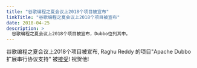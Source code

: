 ```yaml
---
title: "谷歌编程之夏会议上2018个项目被宣布"
linkTitle: "谷歌编程之夏会议上2018个项目被宣布"
date: 2018-04-25
description: >
  谷歌编程之夏会议上2018个项目被宣布，Dubbo位列其中。
---
```


谷歌编程之夏会议上2018个项目被宣布, Raghu Reddy 的项目"Apache Dubbo 扩展串行协议支持" 被[接受](https://summerofcode.withgoogle.com/projects/#4747840161579008)! 祝贺他!
